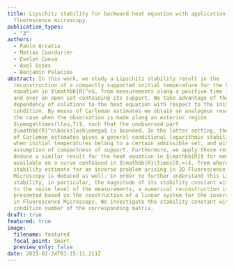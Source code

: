 ```yaml
---
title: Lipschitz stability for backward heat equation with application to
  fluorescence microscopy.
publication_types:
  - "3"
authors:
  - Pablo Arratia
  - Matías Courdurier
  - Evelyn Cueva
  - Axel Osses
  - Benjamín Palacios
abstract: In this work, we study a Lipschitz stability result in the
  reconstruction of a compactly supported initial temperature for the heat
  equation in $\mathbb{R}^n$, from measurements along a positive time interval
  and over an open set containing its support. We take advantage of the explicit
  dependency of solutions to the heat equation with respect to the initial
  condition. By means of Carleman estimates we obtain an analogous result for
  the case when the observation is made along an exterior region
  $\omega\times(\tau,T)$, such that the unobserved part
  $\mathbb{R}^n\backslash\omega$ is bounded. In the latter setting, the method
  of Carleman estimates gives a general conditional logarithmic stability result
  when initial temperatures belong to a certain admissible set, and without the
  assumption of compactness of support. Furthermore, we apply these results to
  deduce a similar result for the heat equation in $\mathbb{R}$ for measurements
  available on a curve contained in $\mathbb{R}\times[0,∞)$, from where a
  stability estimate for an inverse problem arising in 2D Fluorescence
  Microscopy is deduced as well. In order to further understand this Lipschitz
  stability, in particular, the magnitude of its stability constant with respect
  to the noise level of the measurements, a numerical reconstruction is
  presented based on the construction of a linear system for the inverse problem
  in Fluorescence Microscopy. We investigate the stability constant with the
  condition number of the corresponding matrix.
draft: true
featured: true
image:
  filename: featured
  focal_point: Smart
  preview_only: false
date: 2021-02-24T01:15:11.211Z
---
```


